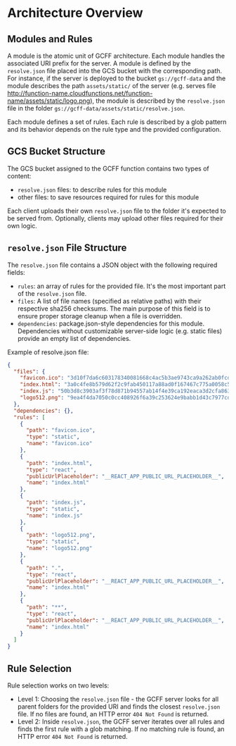 # Architecture Overview

## Modules and Rules

A module is the atomic unit of GCFF architecture. Each module handles the associated URI prefix for the server. A module is defined by the `resolve.json` file placed into the GCS bucket with the corresponding path. For instance, if the server is deployed to the bucket `gs://gcff-data` and the module describes the path `assets/static/` of the server (e.g. serves file http://function-name.cloudfunctions.net/function-name/assets/static/logo.png), the module is described by the `resolve.json` file in the folder `gs://gcff-data/assets/static/resolve.json`.

Each module defines a set of rules. Each rule is described by a glob pattern and its behavior depends on the rule type and the provided configuration.

## GCS Bucket Structure

The GCS bucket assigned to the GCFF function contains two types of content:
- `resolve.json` files: to describe rules for this module
- other files: to save resources required for rules for this module

Each client uploads their own `resolve.json` file to the folder it's expected to be served from. Optionally, clients may upload other files required for their own logic.

## `resolve.json` File Structure

The `resolve.json` file contains a JSON object with the following required fields:
- `rules`: an array of rules for the provided file. It's the most important part of the `resolve.json` file.
- `files`: A list of file names (specified as relative paths) with their respective sha256 checksums. The main purpose of this field is to ensure proper storage cleanup when a file is overridden.
- `dependencies`: package.json-style dependencies for this module. Dependencies without customizable server-side logic (e.g. static files) provide an empty list of dependencies.

Example of resolve.json file:
```json
{
  "files": {
    "favicon.ico": "3d10f7da6c603178340081668c4ac5b3ae9743ca9a262ab0fcd312fbb9f48bdd",
    "index.html": "3a0c4fe8b579d62f2c9fab450117a88ad0f167467c775a0058c518259858e428",
    "index.js": "50b3d8c3903af3f78d871b94557ab14f4e39ca192eaca3d2cfa863c867279a14",
    "logo512.png": "9ea4f4da7050c0cc408926f6a39c253624e9babb1d43c7977cd821445a60b461"
  },
  "dependencies": {},
  "rules": [
    {
      "path": "favicon.ico",
      "type": "static",
      "name": "favicon.ico"
    },
    {
      "path": "index.html",
      "type": "react",
      "publicUrlPlaceholder": "__REACT_APP_PUBLIC_URL_PLACEHOLDER__",
      "name": "index.html"
    },
    {
      "path": "index.js",
      "type": "static",
      "name": "index.js"
    },
    {
      "path": "logo512.png",
      "type": "static",
      "name": "logo512.png"
    },
    {
      "path": ".",
      "type": "react",
      "publicUrlPlaceholder": "__REACT_APP_PUBLIC_URL_PLACEHOLDER__",
      "name": "index.html"
    },
    {
      "path": "**",
      "type": "react",
      "publicUrlPlaceholder": "__REACT_APP_PUBLIC_URL_PLACEHOLDER__",
      "name": "index.html"
    }
  ]
}
```

## Rule Selection

Rule selection works on two levels:
- Level 1: Choosing the `resolve.json` file - the GCFF server looks for all parent folders for the provided URI and finds the closest `resolve.json` file. If no files are found, an HTTP error `404 Not Found` is returned.
- Level 2: Inside `resolve.json`, the GCFF server iterates over all rules and finds the first rule with a glob matching. If no matching rule is found, an HTTP error `404 Not Found` is returned.